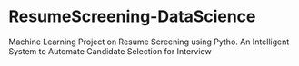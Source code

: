 # ResumeScreening-DataScience
Machine Learning Project on Resume Screening using Pytho. An Intelligent System to Automate Candidate Selection for Interview

